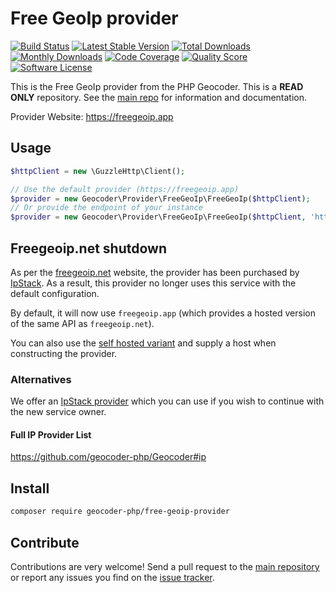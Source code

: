 # Free GeoIp provider
[![Build Status](https://travis-ci.org/geocoder-php/free-geoip-provider.svg?branch=master)](http://travis-ci.org/geocoder-php/free-geoip-provider)
[![Latest Stable Version](https://poser.pugx.org/geocoder-php/free-geoip-provider/v/stable)](https://packagist.org/packages/geocoder-php/free-geoip-provider)
[![Total Downloads](https://poser.pugx.org/geocoder-php/free-geoip-provider/downloads)](https://packagist.org/packages/geocoder-php/free-geoip-provider)
[![Monthly Downloads](https://poser.pugx.org/geocoder-php/free-geoip-provider/d/monthly.png)](https://packagist.org/packages/geocoder-php/free-geoip-provider)
[![Code Coverage](https://img.shields.io/scrutinizer/coverage/g/geocoder-php/free-geoip-provider.svg?style=flat-square)](https://scrutinizer-ci.com/g/geocoder-php/free-geoip-provider)
[![Quality Score](https://img.shields.io/scrutinizer/g/geocoder-php/free-geoip-provider.svg?style=flat-square)](https://scrutinizer-ci.com/g/geocoder-php/free-geoip-provider)
[![Software License](https://img.shields.io/badge/license-MIT-brightgreen.svg?style=flat-square)](LICENSE)

This is the Free GeoIp provider from the PHP Geocoder. This is a **READ ONLY** repository. See the
[main repo](https://github.com/geocoder-php/Geocoder) for information and documentation.

Provider Website: https://freegeoip.app

## Usage
```php
$httpClient = new \GuzzleHttp\Client();

// Use the default provider (https://freegeoip.app)
$provider = new Geocoder\Provider\FreeGeoIp\FreeGeoIp($httpClient);
// Or provide the endpoint of your instance
$provider = new Geocoder\Provider\FreeGeoIp\FreeGeoIp($httpClient, 'http://my.internal.geocoder/json/%s');
```

## Freegeoip.net shutdown
As per the [freegeoip.net](http://freegeoip.net/shutdown) website, the provider has been purchased by [IpStack](https://ipstack.com/).
As a result, this provider no longer uses this service with the default configuration.

By default, it will now use `freegeoip.app` (which provides a hosted version of the same API as `freegeoip.net`).

You can also use the [self hosted variant](https://github.com/apilayer/freegeoip/) and supply a host when constructing the provider.

### Alternatives
We offer an [IpStack provider](https://github.com/geocoder-php/ipstack-provider) which you can use if you wish to continue with the new service owner.

#### Full IP Provider List
https://github.com/geocoder-php/Geocoder#ip

## Install

```bash
composer require geocoder-php/free-geoip-provider
```

## Contribute

Contributions are very welcome! Send a pull request to the [main repository](https://github.com/geocoder-php/Geocoder) or
report any issues you find on the [issue tracker](https://github.com/geocoder-php/Geocoder/issues).
